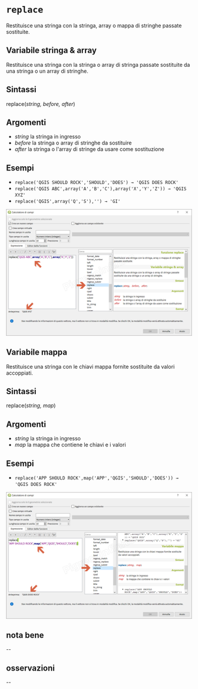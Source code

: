 # `replace`

Restituisce una stringa con la stringa, array o mappa di stringhe passate sostituite.

## Variabile stringa & array
Restituisce una stringa con la stringa o array di stringa passate sostituite da una stringa o un array di stringhe.

## Sintassi

replace(_string, before, after_)

## Argomenti

* _string_ la stringa in ingresso
* _before_ la stringa o array di stringhe da sostituire
* _after_ la stringa o l'array di stringe da usare come sostituzione

## Esempi

* `replace('QGIS SHOULD ROCK','SHOULD','DOES') → 'QGIS DOES ROCK'`
* `replace('QGIS ABC',array('A','B','C'),array('X','Y','Z')) → 'QGIS XYZ'`
* `replace('QGIS',array('Q','S'),'') → 'GI'`

![](/img/stringhe_di_testo/replace/replace1.png)

## Variabile mappa

Restituisce una stringa con le chiavi mappa fornite sostituite da valori accoppiati.

## Sintassi
replace(_string, map_)

## Argomenti

* _string_ la stringa in ingresso
* _map_ la mappa che contiene le chiavi e i valori

## Esempi

* `replace('APP SHOULD ROCK',map('APP','QGIS','SHOULD','DOES')) → 'QGIS DOES ROCK'`

![](/img/stringhe_di_testo/replace/replace2.png)

## nota bene

--

## osservazioni

--